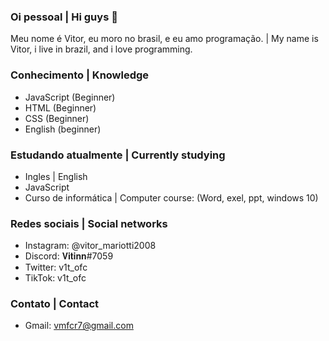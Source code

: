 ### Oi pessoal | Hi guys 👋 

Meu nome é Vitor, eu moro no brasil, e eu amo programação. | My name is Vitor, i live in brazil, and i love programming.


### Conhecimento | Knowledge
- JavaScript (Beginner)
- HTML (Beginner)
- CSS (Beginner)
- English (beginner)

### Estudando atualmente | Currently studying
- Ingles | English
- JavaScript
- Curso de informática | Computer course: (Word, exel, ppt, windows 10) 

### Redes sociais | Social networks
- Instagram: @vitor_mariotti2008
- Discord: 𝐕𝐢𝐭𝐢𝐧𝐧#7059
- Twitter: v1t_ofc
- TikTok: v1t_ofc

### Contato | Contact 
- Gmail: vmfcr7@gmail.com
